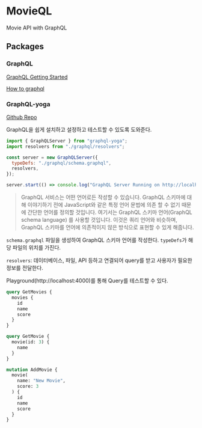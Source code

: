 # MovieQL

Movie API with GraphQL

## Packages

### GraphQL

[GraphQL Getting Started](https://graphql-kr.github.io/learn/)

[How to graphql](https://www.howtographql.com/)

### GraphQL-yoga

[Github Repo](https://github.com/prisma-labs/graphql-yoga)

GraphQL을 쉽게 설치하고 설정하고 테스트할 수 있도록 도와준다.

```js
import { GraphQLServer } from "graphql-yoga";
import resolvers from "./graphql/resolvers";

const server = new GraphQLServer({
  typeDefs: "./graphql/schema.graphql",
  resolvers,
});

server.start(() => console.log("GraphQL Server Running on http://localhost:4000"));
```

>GraphQL 서비스는 어떤 언어로든 작성할 수 있습니다. GraphQL 스키마에 대해 이야기하기 전에 JavaScript와 같은 특정 언어 문법에 의존 할 수 없기 때문에 간단한 언어를 정의할 것입니다. 여기서는 GraphQL 스키마 언어(GraphQL schema language) 를 사용할 것입니다. 이것은 쿼리 언어와 비슷하며, GraphQL 스키마를 언어에 의존적이지 않은 방식으로 표현할 수 있게 해줍니다.

`schema.graphql` 파일을 생성하여 GraphQL 스키마 언어를 작성한다. `typeDefs`가 해당 파일의 위치를 가진다.

`resolvers`: 데이터베이스, 파일, API 등하고 연결되어 query를 받고 사용자가 필요한 정보를 전달한다.

Playground(http://localhost:4000)를 통해 Query를 테스트할 수 있다.

```graphql
query GetMovies {
  movies {
    id
    name
    score
  }
}

query GetMovie {
  movie(id: 3) {
    name
  }
}

mutation AddMovie {
  movie(
    name: "New Movie",
    score: 3
  ) {
    id
    name
    score
  }
}
```
